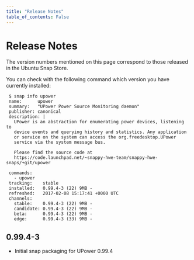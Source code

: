 ```yaml
---
title: "Release Notes"
table_of_contents: False
---
```


# Release Notes

The version numbers mentioned on this page correspond to those released in the
Ubuntu Snap Store.

You can check with the following command which version you have currently
installed:

```
 $ snap info upower
 name:      upower
 summary:   "UPower Power Source Monitoring daemon"
 publisher: canonical
 description: |
   UPower is an abstraction for enumerating power devices, listening to
   device events and querying history and statistics. Any application
   or service on the system can access the org.freedesktop.UPower
   service via the system message bus.

   Please find the source code at
   https://code.launchpad.net/~snappy-hwe-team/snappy-hwe-snaps/+git/upower

 commands:
   - upower
 tracking:    stable
 installed:   0.99.4-3 (22) 9MB -
 refreshed:   2017-02-08 15:17:41 +0000 UTC
 channels:                  
   stable:    0.99.4-3 (22) 9MB -
   candidate: 0.99.4-3 (22) 9MB -
   beta:      0.99.4-3 (22) 9MB -
   edge:      0.99.4-3 (33) 9MB -
```

## 0.99.4-3

 * Initial snap packaging for UPower 0.99.4
